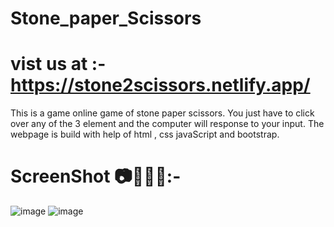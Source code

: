 ﻿# Stone_paper_Scissors
# vist us at :- https://stone2scissors.netlify.app/
This is a game online game of stone paper scissors. 
You just have to click over any of the 3 element and the computer will response to your input.
The webpage is build with help of html , css javaScript and bootstrap.
# ScreenShot 📷🎥🎥📸:- 
![image](https://user-images.githubusercontent.com/68491627/139380057-68e213ee-41d4-4c69-804f-dfb0c5dc2d83.png)
![image](https://user-images.githubusercontent.com/68491627/139380094-cbc8849d-eb83-4385-8756-236e226291a2.png)

